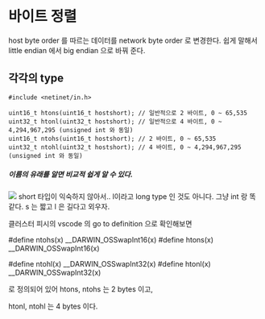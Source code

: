 # 바이트 정렬
 host byte order 를 따르는 데이터를 network byte order 로 변경한다.
 쉽게 말해서 little endian 에서 big endian 으로 바꿔 준다.

## 각각의 type
```
#include <netinet/in.h>

uint16_t htons(uint16_t hostshort); // 일반적으로 2 바이트, 0 ~ 65,535
uint32_t htonl(uint32_t hostshort); // 일반적으로 4 바이트, 0 ~ 4,294,967,295 (unsigned int 와 동일)
uint16_t ntohs(uint16_t hostshort); // 2 바이트, 0 ~ 65,535
uint32_t ntohl(uint32_t hostshort); // 4 바이트, 0 ~ 4,294,967,295 (unsigned int 와 동일)
```
##### 이름의 유래를 알면 비교적 쉽게 알 수 있다.
![](https://mblogthumb-phinf.pstatic.net/20140507_112/wndrlf2003_1399461397649NWlq7_PNG/1.png?type=w2)
short 타입이 익숙하지 않아서.. l이라고 long type 인 것도 아니다. 그냥 int 랑 똑같다. s 는 짧고 l 은 길다고 외우자.

클러스터 피시의 vscode 의 go to definition 으로 확인해보면

#define ntohs(x)        __DARWIN_OSSwapInt16(x)
#define htons(x)        __DARWIN_OSSwapInt16(x)

#define ntohl(x)        __DARWIN_OSSwapInt32(x)
#define htonl(x)        __DARWIN_OSSwapInt32(x)

로 정의되어 있어 htons, ntohs 는 2 bytes 이고,

htonl, ntohl 는 4 bytes 이다.
